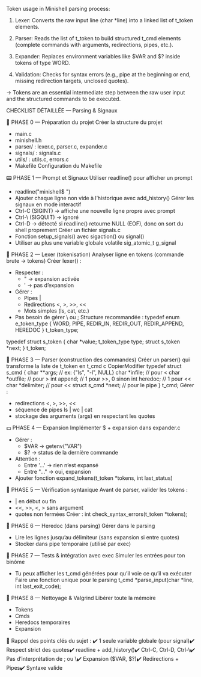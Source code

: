 
Token usage in Minishell parsing process:

1. Lexer:
   Converts the raw input line (char *line) into a linked list of t_token elements.

2. Parser:
   Reads the list of t_token to build structured t_cmd elements
   (complete commands with arguments, redirections, pipes, etc.).

3. Expander:
   Replaces environment variables like $VAR and $? inside tokens of type WORD.

4. Validation:
   Checks for syntax errors (e.g., pipe at the beginning or end, missing redirection targets, unclosed quotes).

-> Tokens are an essential intermediate step between the raw user input and the structured commands to be executed.


CHECKLIST DÉTAILLÉE — Parsing & Signaux

🧱 PHASE 0 — Préparation du projet
Créer la structure du projet
* main.c
* minishell.h
* parser/ : lexer.c, parser.c, expander.c
* signals/ : signals.c
* utils/ : utils.c, errors.c
* Makefile
Configuration du Makefile

📟 PHASE 1 — Prompt et Signaux
Utiliser readline() pour afficher un prompt
* readline("minishell$ ")
* Ajouter chaque ligne non vide à l’historique avec add_history()
Gérer les signaux en mode interactif
* Ctrl-C (SIGINT) → affiche une nouvelle ligne propre avec prompt
* Ctrl-\ (SIGQUIT) → ignoré
* Ctrl-D → détecté si readline() retourne NULL (EOF), donc on sort du shell proprement
Créer un fichier signals.c
* Fonction setup_signals() avec sigaction() ou signal()
* Utiliser au plus une variable globale volatile sig_atomic_t g_signal

🧠 PHASE 2 — Lexer (tokenisation)
Analyser ligne en tokens (commande brute → tokens)
Créer lexer() :
* Respecter :
    * " → expansion activée
    * ' → pas d’expansion
* Gérer :
    * Pipes |
    * Redirections <, >, >>, <<
    * Mots simples (ls, cat, etc.)
* Pas besoin de gérer \ ou ;
Structure recommandée :
typedef enum e_token_type {
  WORD, PIPE, REDIR_IN, REDIR_OUT, REDIR_APPEND, HEREDOC
} t_token_type;

typedef struct s_token {
  char *value;
  t_token_type type;
  struct s_token *next;
} t_token;

🧱 PHASE 3 — Parser (construction des commandes)
Créer un parser() qui transforme la liste de t_token en t_cmd
c
CopierModifier
typedef struct s_cmd {
  char **args; // ex: {"ls", "-l", NULL}
  char *infile;     // pour <
  char *outfile;    // pour >
  int   append;     // 1 pour >>, 0 sinon
  int   heredoc;    // 1 pour <<
  char *delimiter;  // pour <<
  struct s_cmd *next; // pour le pipe
} t_cmd;
Gérer :
* redirections <, >, >>, <<
* séquence de pipes ls | wc | cat
* stockage des arguments (args) en respectant les quotes

💵 PHASE 4 — Expansion
Implémenter $ + expansion dans expander.c
* Gérer :
    * $VAR → getenv("VAR")
    * $? → status de la dernière commande
* Attention :
    * Entre '...' → rien n’est expansé
    * Entre "..." → oui, expansion
* Ajouter fonction expand_tokens(t_token *tokens, int last_status)

📜 PHASE 5 — Vérification syntaxique
 Avant de parser, valider les tokens :
* | en début ou fin
* <<, >>, <, > sans argument
* quotes non fermées
Créer : int check_syntax_errors(t_token *tokens);

💬 PHASE 6 — Heredoc (dans parsing)
 Gérer dans le parsing
* Lire les lignes jusqu’au délimiteur (sans expansion si entre quotes)
* Stocker dans pipe temporaire (utilisé par exec)

🧪 PHASE 7 — Tests & intégration avec exec
 Simuler les entrées pour ton binôme
* Tu peux afficher les t_cmd générées pour qu’il voie ce qu’il va exécuter
 Faire une fonction unique pour le parsing
t_cmd *parse_input(char *line, int last_exit_code);

🧽 PHASE 8 — Nettoyage & Valgrind
Libérer toute la mémoire
* Tokens
* Cmds
* Heredocs temporaires
* Expansion

🧠 Rappel des points clés du sujet :
✔️ 1 seule variable globale (pour signal)✔️ Respect strict des quotes✔️ readline + add_history()✔️ Ctrl-C, Ctrl-D, Ctrl-\✔️ Pas d’interprétation de ; ou \✔️ Expansion ($VAR, $?)✔️ Redirections + Pipes✔️ Syntaxe valide
